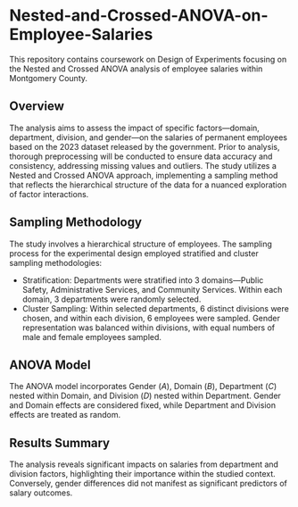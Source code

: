 # Nested-and-Crossed-ANOVA-on-Employee-Salaries

This repository contains coursework on Design of Experiments focusing on the Nested and Crossed ANOVA analysis of employee salaries within Montgomery County.

## Overview

The analysis aims to assess the impact of specific factors—domain, department, division, and gender—on the salaries of permanent employees based on the 2023 dataset released by the government. Prior to analysis, thorough preprocessing will be conducted to ensure data accuracy and consistency, addressing missing values and outliers. The study utilizes a Nested and Crossed ANOVA approach, implementing a sampling method that reflects the hierarchical structure of the data for a nuanced exploration of factor interactions.

## Sampling Methodology

The study involves a hierarchical structure of employees. The sampling process for the experimental design employed stratified and cluster sampling methodologies:

- Stratification: Departments were stratified into 3 domains—Public Safety, Administrative Services, and Community Services. Within each domain, 3 departments were randomly selected.
- Cluster Sampling: Within selected departments, 6 distinct divisions were chosen, and within each division, 6 employees were sampled. Gender representation was balanced within divisions, with equal numbers of male and female employees sampled.

## ANOVA Model

The ANOVA model incorporates Gender ($A$), Domain ($B$), Department ($C$) nested within Domain, and Division ($D$) nested within Department. Gender and Domain effects are considered fixed, while Department and Division effects are treated as random.

## Results Summary

The analysis reveals significant impacts on salaries from department and division factors, highlighting their importance within the studied context. Conversely, gender differences did not manifest as significant predictors of salary outcomes.
